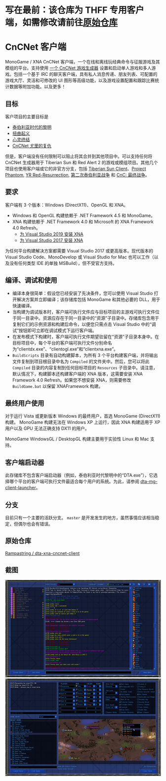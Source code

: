 # 写在最前：该仓库为 THFF 专用客户端，如需修改请前往[原始仓库](#原始仓库) #

# CnCNet 客户端 #

MonoGame / XNA CnCNet 客户端，一个在线和离线玩经典命令与征服游戏及其模组的平台。支持使用 [一个 CnCNet 游戏生成器](https://github.com/CnCNet/ts-patches) 设置和启动单人游戏和多人游戏。包括一个基于 IRC 的聊天客户端，具有私人消息传递、朋友列表、可配置的游戏大厅、灵活和可修改的 UI 图形等高级功能，以及游戏设置配置和跟踪比赛统计数据等附加功能。以及更多！

目标
--------

客户项目的主要目标是


* [泰伯利亚时代的黎明](http://www.moddb.com/mods/the-dawn-of-the-tiberium-age)
* [扭曲起义](http://www.moddb.com/mods/twisted-insurrection)
* [心灵终结](http://www.moddb.com/mods/mental-omega)
* [CnCNet 尤里的复仇](https://cncnet.org/yuris-revenge)


但是，客户端没有任何限制可以阻止将其合并到其他项目中。可以支持任何将 CnCNet 生成器用于 Tiberian Sun 和 Red Alert 2 的游戏或模组项目。其他几个项目也使用客户端或它的非官方分支，包括 [Tiberian Sun Client](https://www.moddb.com/mods/tiberian-sun-client)、[Project Phantom](https://www.moddb.com/mods/project-phantom), [YR Red-Resurrection](https://www.moddb.com/mods/yr-red-resurrection), [第二次泰伯利亚战争](https://www.moddb.com/mods/the-second-tiberium-war) 和 [CnC: 最终战争](https://www.moddb.com/mods/cncfinalwar)。

要求
------------

客户端有 3 个版本：Windows (DirectX11)、OpenGL 和 XNA。
* Windows 和 OpenGL 构建依赖于 .NET Framework 4.5 和 MonoGame。
* XNA 构建依赖于 .NET Framework 4.0 和 Microsoft 的 XNA Framework 4.0 Refresh。
  * [为 Visual Studio 2019 安装 XNA](http://flatredball.com/visual-studio-2019-xna-setup/)
  * [为 Visual Studio 2017 安装 XNA](http://flatredball.com/visual-studio-2017-xna-setup/)

为任何平台构建解决方案都需要 Visual Studio 2017 或更高版本。现代版本的 Visual Studio Code、MonoDevelop 或 Visual Studio for Mac 也可以工作（以及没有任何类型 IDE 的单独 MSBuild），但不受官方支持。

编译、调试和使用
------------------------------

* 编译本身很简单：假设您已经安装了先决条件，您可以使用 Visual Studio 打开解决方案并立即编译；该存储库包括 MonoGame 和其他必要的 DLL，用于快速编译。
* 当构建为调试版本时，客户端可执行文件应与目标项目的主游戏可执行文件位于同一目录中。资源应存在于同一目录中的“资源”子目录中。存储库包含用于复制它们的示例资源和构建后命令，以便您只需点击 Visual Studio 中的“调试”按钮即可立即在调试模式下运行客户端。
* 在发布模式下构建时，客户端可执行文件期望驻留在“资源”子目录本身中。在目标项目中，每个平台的客户端可执行文件分别命名为“clientdx.exe”、“clientogl.exe”和“clientxna.exe”。
* `BuildScripts` 目录有自动构建脚本，为所有 3 个平台构建客户端，并将输出文件复制到项目根目录中名为 `Compiled` 的文件夹中。然后，您可以将此 `Compiled` 目录的内容复制到任何目标项目的 `Resources` 子目录中。请注意，默认情况下，构建脚本还构建客户端的 XNA 版本，这需要安装 XNA Framework 4.0 Refresh。如果您不想安装 XNA，则需要修改 `BuildGame.bat` 以保留 XNAFramework 构建。

最终用户使用
--------------

对于运行 Vista 或更新版本 Windows 的最终用户，首选 MonoGame (DirectX11) 构建。 MonoGame 构建无法在 Windows XP 上运行，因此 XNA 构建适用于 XP 用户以及 GPU 无法正确支持 DX11 的用户。

MonoGame WindowsGL / DesktopGL 构建主要用于实验性 Linux 和 Mac 支持。

客户端启动器
---------------

此存储库不包含客户端启动器（例如，泰伯利亚时代黎明中的“DTA.exe”），它选择哪个平台的客户端可执行文件最适合每个用户的系统。为此，请参阅 [dta-mg-client-launcher](https://github.com/CnCNet/dta-mg-client-launcher)。

分支
--------

目前只有一个主要的活跃分支。 `master` 是开发发生的地方，虽然事情应该相当稳定，但偶尔也会有错误。

原始仓库
------------
[Rampastring
/
dta-xna-cncnet-client](https://github.com/Rampastring/dta-xna-cncnet-client)

截图
------------

![Screenshot](cncnetchatlobby.png?raw=true "CnCNet IRC 聊天大厅")
![Screenshot](cncnetgamelobby.png?raw=true "CnCNet 游戏大厅")
